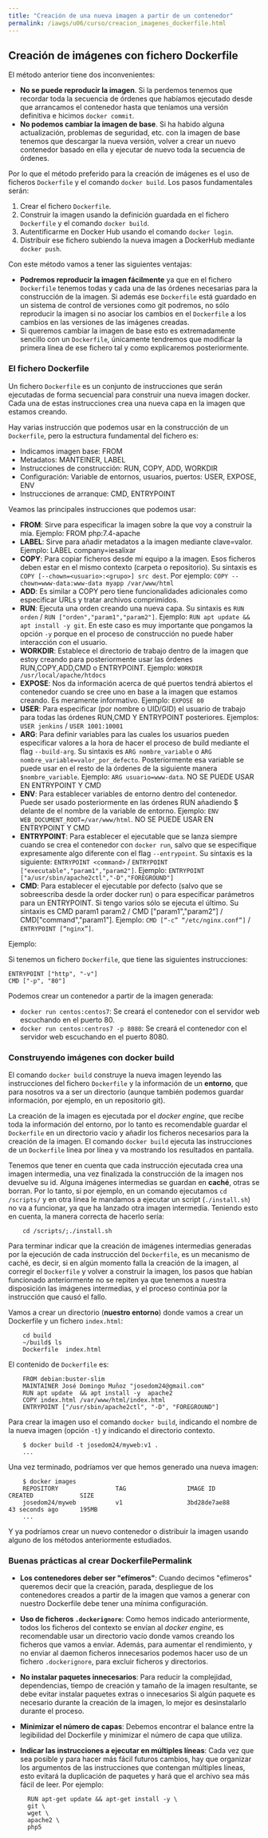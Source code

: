 ```yaml
---
title: "Creación de una nueva imagen a partir de un contenedor"
permalink: /iawgs/u06/curso/creacion_imagenes_dockerfile.html
---
```


## Creación de imágenes con fichero Dockerfile

El método anterior tiene dos inconvenientes:

* **No se puede reproducir la imagen**. Si la perdemos tenemos que recordar toda la secuencia de órdenes que habíamos ejecutado desde que arrancamos el contenedor hasta que teníamos una versión definitiva e hicimos `docker commit`.
* **No podemos cambiar la imagen de base**. Si ha habido alguna actualización, problemas de seguridad, etc. con la imagen de base tenemos que descargar la nueva versión, volver a crear un nuevo contenedor basado en ella y ejecutar de nuevo toda la secuencia de órdenes.

Por lo que el método preferido para la creación de imágenes es el uso de ficheros `Dockerfile` y el comando `docker build`. Los pasos fundamentales serán:

1. Crear el fichero `Dockerfile`.
2. Construir la imagen usando la definición guardada en el fichero `Dockerfile` y el comando `docker build`.
3. Autentificarme en Docker Hub usando el comando `docker login`.
4. Distribuir ese fichero subiendo la nueva imagen a DockerHub mediante `docker push`.

Con este método vamos a tener las siguientes ventajas:

* **Podremos reproducir la imagen fácilmente** ya que en el fichero `Dockerfile` tenemos todas y cada una de las órdenes necesarias para la construcción de la imagen. Si además ese `Dockerfile` está guardado en un sistema de control de versiones como git podremos, no sólo reproducir la imagen si no asociar los cambios en el `Dockerfile` a los cambios en las versiones de las imágenes creadas.
* Si queremos cambiar la imagen de base esto es extremadamente sencillo con un `Dockerfile`, únicamente tendremos que modificar la primera línea de ese fichero tal y como explicaremos posteriormente.

### El fichero Dockerfile

Un fichero `Dockerfile` es un conjunto de instrucciones que serán ejecutadas de forma secuencial para construir una nueva imagen docker. Cada una de estas instrucciones crea una nueva capa en la imagen que estamos creando. 

Hay varias instrucción que podemos usar en la construcción de un `Dockerfile`, pero la estructura fundamental del fichero es:

* Indicamos imagen base: FROM
* Metadatos: MANTEINER, LABEL
* Instrucciones de construcción: RUN, COPY, ADD, WORKDIR
* Configuración: Variable de entornos, usuarios, puertos: USER, EXPOSE, ENV
* Instrucciones de arranque: CMD, ENTRYPOINT

Veamos las principales instrucciones que podemos usar:

* **FROM**: Sirve para especificar la imagen sobre la que voy a construir la mía. Ejemplo: FROM php:7.4-apache
* **LABEL**: Sirve para añadir metadatos a la imagen mediante clave=valor. Ejemplo: LABEL company=iesalixar
* **COPY**: Para copiar ficheros desde mi equipo a la imagen. Esos ficheros deben estar en el mismo contexto (carpeta o repositorio). Su sintaxis es `COPY [--chown=<usuario>:<grupo>] src dest`. Por ejemplo: `COPY --chown=www-data:www-data myapp /var/www/html`
* **ADD**: Es similar a COPY pero tiene funcionalidades adicionales como especificar URLs  y tratar archivos comprimidos.
* **RUN**: Ejecuta una orden creando una nueva capa. Su sintaxis es `RUN orden` / `RUN ["orden","param1","param2"]`. Ejemplo: `RUN apt update && apt install -y git`. En este caso es muy importante que pongamos la opción `-y` porque en el proceso de construcción no puede haber interacción con el usuario.
* **WORKDIR**: Establece el directorio de trabajo dentro de la imagen que estoy creando para posteriormente usar las órdenes RUN,COPY,ADD,CMD o ENTRYPOINT. Ejemplo: `WORKDIR /usr/local/apache/htdocs`
* **EXPOSE**: Nos da información acerca de qué puertos tendrá abiertos el contenedor cuando se cree uno en base a la imagen que estamos creando. Es meramente informativo.  Ejemplo: `EXPOSE 80`
* **USER**: Para especificar (por nombre o UID/GID) el usuario de trabajo para todas las órdenes RUN,CMD Y ENTRYPOINT posteriores. Ejemplos: `USER jenkins` / `USER 1001:10001`
* **ARG**: Para definir variables para las cuales los usuarios pueden especificar valores a la hora de hacer el proceso de build mediante el flag `--build-arg`. Su sintaxis es `ARG nombre_variable` o `ARG nombre_variable=valor_por_defecto`. Posteriormente esa variable se puede usar en el resto de la órdenes de la siguiente manera `$nombre_variable`. Ejemplo: `ARG usuario=www-data`. NO SE PUEDE USAR EN ENTRYPOINT Y CMD
* **ENV**: Para establecer variables de entorno dentro del contenedor. Puede ser usado posteriormente en las órdenes RUN añadiendo $ delante de el nombre de la variable de entorno. Ejemplo: `ENV WEB_DOCUMENT_ROOT=/var/www/html`.  NO  SE PUEDE USAR EN ENTRYPOINT Y CMD
* **ENTRYPOINT**: Para establecer el ejecutable que se lanza siempre  cuando se crea el contenedor  con `docker run`, salvo que se especifique expresamente algo diferente con el flag `--entrypoint`. Su síntaxis es la siguiente: `ENTRYPOINT <command>` / `ENTRYPOINT ["executable","param1","param2"]`. Ejemplo: `ENTRYPOINT ["a/usr/sbin/apache2ctl","-D","FOREGROUND"]`
* **CMD**: Para establecer el ejecutable por defecto (salvo que se sobreescriba desde la order docker run) o para especificar parámetros para un ENTRYPOINT. Si tengo varios sólo se ejecuta el último. Su sintaxis es CMD param1 param2 / CMD ["param1","param2"] / CMD["command","param1"]. Ejemplo: `CMD [“-c” “/etc/nginx.conf”]`  / `ENTRYPOINT [“nginx”]`. 

Ejemplo:

Si tenemos un fichero `Dockerfile`, que tiene las siguientes instrucciones:

    ENTRYPOINT ["http", "-v"]
    CMD ["-p", "80"]

Podemos crear un contenedor a partir de la imagen generada:

* `docker run centos:centos7`: Se creará el contenedor con el servidor web escuchando en el puerto 80.
* `docker run centos:centros7 -p 8080`: Se creará el contenedor con el servidor web escuchando en el puerto 8080.

### Construyendo imágenes con docker build

El comando `docker build` construye la nueva imagen leyendo las instrucciones del fichero `Dockerfile` y la información de un **entorno**, que para nosotros va a ser un directorio (aunque también podemos guardar información, por ejemplo, en un repositorio git).

La creación de la imagen es ejecutada por el *docker engine*, que recibe toda la información del entorno, por lo tanto es recomendable guardar el `Dockerfile` en un directorio vacío y añadir los ficheros necesarios para la creación de la imagen. El comando `docker build` ejecuta las instrucciones de un `Dockerfile` línea por línea y va mostrando los resultados en pantalla.

Tenemos que tener en cuenta que cada instrucción ejecutada crea una imagen intermedia, una vez finalizada la construcción de la imagen nos devuelve su id. Alguna imágenes intermedias se guardan en **caché**, otras se borran. Por lo tanto, si por ejemplo, en un comando ejecutamos `cd /scripts/` y en otra linea le mandamos a ejecutar un script (`./install.sh`) no va a funcionar, ya que ha lanzado otra imagen intermedia. Teniendo esto en cuenta, la manera correcta de hacerlo sería:

        cd /scripts/;./install.sh

Para terminar indicar que la creación de imágenes intermedias generadas por la ejecución de cada instrucción del `Dockerfile`, es un mecanismo de caché, es decir, si en algún momento falla la creación de la imagen, al corregir el `Dockerfile` y volver a construir la imagen, los pasos que habían funcionado anteriormente no se repiten ya que tenemos a nuestra disposición las imágenes intermedias, y el proceso continúa por la instrucción que causó el fallo.

Vamos a crear un directorio (**nuestro entorno**) donde vamos a crear un Dockerfile y un fichero `index.html`:

        cd build
        ~/build$ ls
        Dockerfile  index.html

El contenido de `Dockerfile` es:

        FROM debian:buster-slim
        MAINTAINER José Domingo Muñoz "josedom24@gmail.com"
        RUN apt update  && apt install -y  apache2 
        COPY index.html /var/www/html/index.html
        ENTRYPOINT ["/usr/sbin/apache2ctl", "-D", "FOREGROUND"]

Para crear la imagen uso el comando `docker build`, indicando el nombre de la nueva imagen (opción `-t`) y indicando el directorio contexto.

        $ docker build -t josedom24/myweb:v1 .
        ...

Una vez terminado, podríamos ver que hemos generado una nueva imagen:

        $ docker images
        REPOSITORY                TAG                 IMAGE ID            CREATED             SIZE
        josedom24/myweb           v1                  3bd28de7ae88        43 seconds ago      195MB
        ...

Y ya podríamos crear un nuevo contenedor o distribuir la imagen usando alguno de los métodos anteriormente estudiados.

### Buenas prácticas al crear DockerfilePermalink

* **Los contenedores deber ser "efímeros"**: Cuando decimos "efímeros" queremos decir que la creación, parada, despliegue de los contenedores creados a partir de la imagen que vamos a generar con nuestro Dockerfile debe tener una mínima configuración.
* **Uso de ficheros `.dockerignore`**: Como hemos indicado anteriormente, todos los ficheros del contexto se envían al *docker engine*, es recomendable usar un directorio vacío donde vamos creando los ficheros que vamos a enviar. Además, para aumentar el rendimiento, y no enviar al daemon ficheros innecesarios podemos hacer uso de un fichero `.dockerignore`, para excluir ficheros y directorios.
* **No instalar paquetes innecesarios**: Para reducir la complejidad, dependencias, tiempo de creación y tamaño de la imagen resultante, se debe evitar instalar paquetes extras o innecesarios Si algún paquete es necesario durante la creación de la imagen, lo mejor es desinstalarlo durante el proceso.
* **Minimizar el número de capas**: Debemos encontrar el balance entre la legibilidad del Dockerfile y minimizar el número de capa que utiliza.
* **Indicar las instrucciones a ejecutar en múltiples líneas**: Cada vez que sea posible y para hacer más fácil futuros cambios, hay que organizar los argumentos de las instrucciones que contengan múltiples líneas, esto evitará la duplicación de paquetes y hará que el archivo sea más fácil de leer. Por ejemplo:

        RUN apt-get update && apt-get install -y \
        git \
        wget \
        apache2 \
        php5

